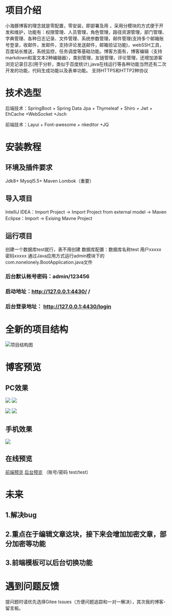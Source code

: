 

# 项目介绍
小海豚博客的理念就是零配置，零安装，即部署及用 ，采用分模块的方式便于开发和维护，功能有：权限管理、人员管理，角色管理，路径资源管理，部门管理、字典管理、各种日志记录、文件管理、系统参数管理，邮件管理(支持多个邮箱账号登录，收邮件，发邮件，支持评论发送邮件，邮箱验证功能)，webSSH工具，百度站长推送，系统监控，任务调度等基础功能。博客方面有，博客编辑（支持markdown和富文本2种编辑器），类别管理，友链管理，评论管理，还增加游客浏览记录日志(用于分析，类似于百度统计),java在线运行等各种功能当然还有二次开发的功能，代码生成功能以及表单功能。
支持HTTPS和HTTP2种协议
# 技术选型
后端技术：SpringBoot + Spring Data Jpa + Thymeleaf + Shiro + Jwt + EhCache +WebSocket +Jsch

前端技术：Layui + Font-awesome + nkeditor +JQ

# 安装教程
## 环境及插件要求
Jdk8+
Mysql5.5+
Maven
Lombok（重要）
## 导入项目
IntelliJ IDEA：Import Project -> Import Project from external model -> Maven
Eclipse：Import -> Exising Mavne Project
## 运行项目
创建一个数据库test就行，表不用创建
数据库配置：数据库名称test 用户xxxxx 密码xxxxx
通过Java应用方式运行admin模块下的com.nonelonely.BootApplication.java文件

### 后台默认帐号密码：admin/123456
### 启动地址：http://127.0.0.1:4430/ /
### 后台登录地址： http://127.0.0.1:4430/login

# 全新的项目结构

![项目结构图](https://images.gitee.com/uploads/images/2020/0225/132322_7c0689b9_1165306.png)

# 博客预览

## PC效果
![](https://nonelonely.com/upload/images/20210213/c5da9a9997ba4b5982047bbc13e64382.png)
![](https://nonelonely.com/upload/images/20210213/add6b8bcb5e24e41b3391bb193036cdb微信图片_20210214114040.png)

![](https://nonelonely.com/upload/images/20210213/1ba6f5e9a5c248349a6e7c7cefe28475.png)
![](https://nonelonely.com/upload/images/20210213/9ccdc5ba8e094af58d96d121324cfcd4微信图片_20210214114450.png)


## 手机效果
![](https://nonelonely.com/upload/images/20210213/878d7cd4a5fe4eee98cf34e6de729a65.jpg)

## 在线预览
[前端预览](https://www.nonelonely.com)
[后台预览](https://www.nonelonely.com/login)  （账号/密码  test/test）

# 未来
## 1.解决bug
## 2.重点在于编辑文章这块，接下来会增加加密文章，部分加密等功能
## 3.前端模板可以后台切换功能

# 遇到问题反馈

提问题时请优先选择Gitee Issues（方便问题追踪和一对一解决），其次我的博客-留言板。





